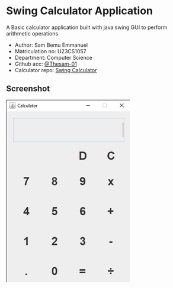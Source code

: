 # Swing Calculator Application

A Basic calculator application built with java swing GUI to perform arithmetic operations

- Author: Sam Bemu Emmanuel
- Matriculation no: U23CS1057
- Department: Computer Science
- Github acc: [@Thesam-01](https://github.com/Thesam-01)
- Calculator repo: [Swing Calculator](https://github.com/Thesam-01/Swing-Calculator-U23CS1057)

## Screenshot

![Calculator-Picture](./images/calculator-img.png)
